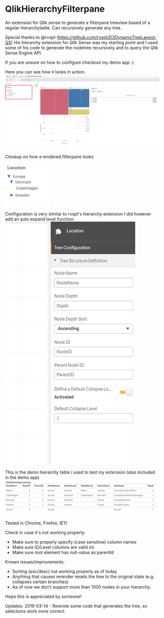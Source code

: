 # QlikHierarchyFilterpane
An extension for Qlik sense to generate a filterpane treeview based of a regular hierarchytable. Can recursively generate any tree.

Special thanks to @rvspt (https://github.com/rvspt/D3DynamicTreeLayout-QS)
His hierarchy extension for Qlik Sense was my starting point and I used some of his code to generate the nodetree recursively and to query the Qlik Sense Engine API.

If you are unsure on how to configure checkout my demo app :) 

Here you can see how it looks in action.
![Alt text](/demo-images/example-render.png?raw=true "Example of render")

Closeup on how a rendered filterpane looks

![Alt text](/demo-images/example-hierarchy.png?raw=true "Closeup of hierarchy")

Configuration is very similar to rvspt's hierarchy extension I did however add an auto expand level function.
![Alt text](/demo-images/configuration.png?raw=true "Configuration")

This is the demo hierarchy table i used to test my extension (also included in the demo app)
![Alt text](/demo-images/hierarchy-table.png?raw=true "Example of hierarchy table")

Tested in Chrome, Firefox, IE11.

Check in case it's not working properly:
- Make sure to properly specify (case sensitive) column names
- Make sure ID/Level columns are valid int.
- Make sure root element has null-value as parentId

Known issues/improvements:
- Sorting (asc/desc) not working properly as of today
- Anything that causes rerender resets the tree to the original state (e.g. collapses certain branches)
- As of now we don't support more than 1000 nodes in your hierarchy.

Hope this is appreciated by someone!

Updates:
2019-03-14 - Rewrote some code that generates the tree, so selections work more correct. 
